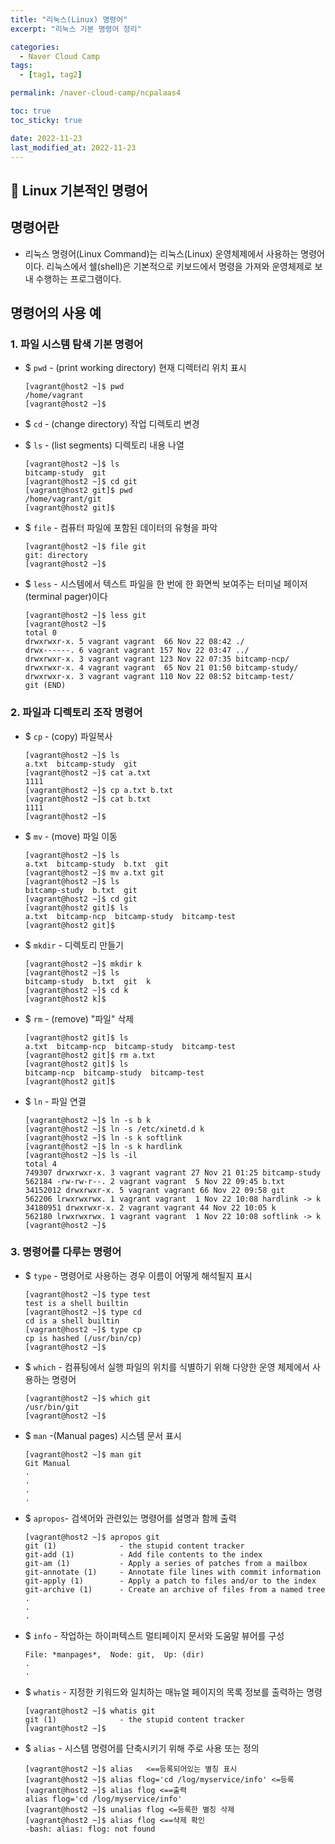 ```yaml
---
title: "리눅스(Linux) 명령어"
excerpt: "리눅스 기본 명령어 정리"

categories:
  - Naver Cloud Camp
tags:
  - [tag1, tag2]

permalink: /naver-cloud-camp/ncpalaas4

toc: true
toc_sticky: true

date: 2022-11-23
last_modified_at: 2022-11-23
---
```


## 🦥 Linux 기본적인 명령어

## 명령어란
- 리눅스 명령어(Linux Command)는 리눅스(Linux) 운영체제에서 사용하는 명령어이다. 리눅스에서 쉘(shell)은 기본적으로 키보드에서 명령을 가져와 운영체제로 보내 수행하는 프로그램이다.

## 명령어의 사용 예
### 1. 파일 시스템 탐색 기본 명령어

- $ `pwd` - (print working directory) 현재 디렉터리 위치 표시
  ```
  [vagrant@host2 ~]$ pwd
  /home/vagrant
  [vagrant@host2 ~]$
  ```

- $ `cd` - (change directory) 작업 디렉토리 변경
- $ `ls` - (list segments) 디렉토리 내용 나열


  ```
  [vagrant@host2 ~]$ ls
  bitcamp-study  git
  [vagrant@host2 ~]$ cd git
  [vagrant@host2 git]$ pwd
  /home/vagrant/git
  [vagrant@host2 git]$
  ```

- $ `file` - 컴퓨터 파일에 포함된 데이터의 유형을 파악

  ```
  [vagrant@host2 ~]$ file git
  git: directory
  [vagrant@host2 ~]$
  ```
- $ `less` - 시스템에서 텍스트 파일을 한 번에 한 화면씩 보여주는 터미널 페이저(terminal pager)이다

  ```
  [vagrant@host2 ~]$ less git
  [vagrant@host2 ~]$
  total 0
  drwxrwxr-x. 5 vagrant vagrant  66 Nov 22 08:42 ./
  drwx------. 6 vagrant vagrant 157 Nov 22 03:47 ../
  drwxrwxr-x. 3 vagrant vagrant 123 Nov 22 07:35 bitcamp-ncp/
  drwxrwxr-x. 4 vagrant vagrant  65 Nov 21 01:50 bitcamp-study/
  drwxrwxr-x. 3 vagrant vagrant 110 Nov 22 08:52 bitcamp-test/
  git (END)
  ```

### 2. 파일과 디렉토리 조작 명령어

- $ `cp` - (copy) 파일복사
  ```
  [vagrant@host2 ~]$ ls
  a.txt  bitcamp-study  git
  [vagrant@host2 ~]$ cat a.txt
  1111
  [vagrant@host2 ~]$ cp a.txt b.txt
  [vagrant@host2 ~]$ cat b.txt
  1111
  [vagrant@host2 ~]$
  ```
- $ `mv` - (move) 파일 이동

  ```
  [vagrant@host2 ~]$ ls
  a.txt  bitcamp-study  b.txt  git
  [vagrant@host2 ~]$ mv a.txt git
  [vagrant@host2 ~]$ ls
  bitcamp-study  b.txt  git
  [vagrant@host2 ~]$ cd git
  [vagrant@host2 git]$ ls
  a.txt  bitcamp-ncp  bitcamp-study  bitcamp-test
  [vagrant@host2 git]$
  ```

- $ `mkdir` - 디렉토리 만들기

  ```
  [vagrant@host2 ~]$ mkdir k
  [vagrant@host2 ~]$ ls
  bitcamp-study  b.txt  git  k
  [vagrant@host2 ~]$ cd k
  [vagrant@host2 k]$
  ```

- $ `rm` - (remove) "파일" 삭제

  ```
  [vagrant@host2 git]$ ls
  a.txt  bitcamp-ncp  bitcamp-study  bitcamp-test
  [vagrant@host2 git]$ rm a.txt
  [vagrant@host2 git]$ ls
  bitcamp-ncp  bitcamp-study  bitcamp-test
  [vagrant@host2 git]$
  ```

- $ `ln` - 파일 연결
  ```
  [vagrant@host2 ~]$ ln -s b k
  [vagrant@host2 ~]$ ln -s /etc/xinetd.d k
  [vagrant@host2 ~]$ ln -s k softlink
  [vagrant@host2 ~]$ ln -s k hardlink
  [vagrant@host2 ~]$ ls -il
  total 4
  749307 drwxrwxr-x. 3 vagrant vagrant 27 Nov 21 01:25 bitcamp-study
  562184 -rw-rw-r--. 2 vagrant vagrant  5 Nov 22 09:45 b.txt
  34152012 drwxrwxr-x. 5 vagrant vagrant 66 Nov 22 09:58 git
  562206 lrwxrwxrwx. 1 vagrant vagrant  1 Nov 22 10:08 hardlink -> k
  34180951 drwxrwxr-x. 2 vagrant vagrant 44 Nov 22 10:05 k
  562180 lrwxrwxrwx. 1 vagrant vagrant  1 Nov 22 10:08 softlink -> k
  [vagrant@host2 ~]$
  ```

### 3. 명령어를 다루는 명령어

- $ `type` - 명령어로 사용하는 경우 이름이 어떻게 해석될지 표시
  
  ```
  [vagrant@host2 ~]$ type test
  test is a shell builtin
  [vagrant@host2 ~]$ type cd
  cd is a shell builtin
  [vagrant@host2 ~]$ type cp
  cp is hashed (/usr/bin/cp)
  [vagrant@host2 ~]$
  ```
- $ `which` - 컴퓨팅에서 실행 파일의 위치를 식별하기 위해 다양한 운영 체제에서 사용하는 명령어

  ```
  [vagrant@host2 ~]$ which git
  /usr/bin/git
  [vagrant@host2 ~]$
  ```
- $ `man` -(Manual pages) 시스템 문서 표시

  ```
  [vagrant@host2 ~]$ man git
  Git Manual
  .
  .
  .
  .
  ```
- $ `apropos`- 검색어와 관련있는 명령어를 설명과 함께 출력

  ```
  [vagrant@host2 ~]$ apropos git
  git (1)              - the stupid content tracker
  git-add (1)          - Add file contents to the index
  git-am (1)           - Apply a series of patches from a mailbox
  git-annotate (1)     - Annotate file lines with commit information
  git-apply (1)        - Apply a patch to files and/or to the index
  git-archive (1)      - Create an archive of files from a named tree
  .
  .
  .
  ```
- $ `info` - 작업하는 하이퍼텍스트 멀티페이지 문서와 도움말 뷰어를 구성
  ```
  File: *manpages*,  Node: git,  Up: (dir)
  .
  .
  ```
- $ `whatis` - 지정한 키워드와 일치하는 매뉴얼 페이지의 목록 정보를 출력하는 명령
  ```
  [vagrant@host2 ~]$ whatis git
  git (1)              - the stupid content tracker
  [vagrant@host2 ~]$
  ```
- $ `alias` - 시스템 명령어를 단축시키기 위해 주로 사용 또는 정의
  ```
  [vagrant@host2 ~]$ alias   <==등록되어있는 별칭 표시
  [vagrant@host2 ~]$ alias flog='cd /log/myservice/info' <=등록
  [vagrant@host2 ~]$ alias flog <==출력
  alias flog='cd /log/myservice/info'
  [vagrant@host2 ~]$ unalias flog <=등록한 별칭 삭제
  [vagrant@host2 ~]$ alias flog <==삭제 확인
  -bash: alias: flog: not found
  ```







